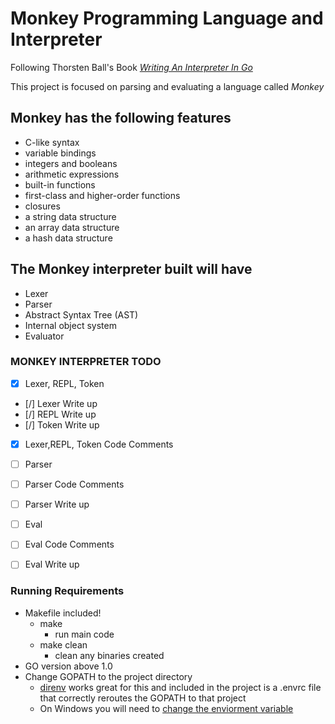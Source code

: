 # Monkey Programming Language and Interpreter

Following Thorsten Ball's Book [*Writing An Interpreter In Go*](https://interpreterbook.com/) 

This project is focused on parsing and evaluating a language called *Monkey*

## Monkey has the following features

- C-like syntax
- variable bindings
- integers and booleans
- arithmetic expressions
- built-in functions
- first-class and higher-order functions
- closures
- a string data structure
- an array data structure
- a hash data structure

## The Monkey interpreter built will have 

- Lexer
- Parser
- Abstract Syntax Tree (AST)
- Internal object system
- Evaluator

### MONKEY INTERPRETER TODO

- [x] Lexer, REPL, Token
- [/] Lexer Write up
- [/] REPL Write up
- [/] Token Write up
- [X] Lexer,REPL, Token Code Comments
- [ ] Parser
- [ ] Parser Code Comments
- [ ] Parser Write up
- [ ] Eval
- [ ] Eval Code Comments
- [ ] Eval Write up


### Running Requirements 
- Makefile included!
  - make
    - run main code
  - make clean 
    - clean any binaries created 
- GO version above 1.0
- Change GOPATH to the project directory
  - [direnv](https://direnv.net/) works great for this and included in the project is a .envrc file that correctly reroutes the GOPATH to that project
  - On Windows you will need to [change the enviorment variable](https://github.com/golang/go/wiki/SettingGOPATH)

